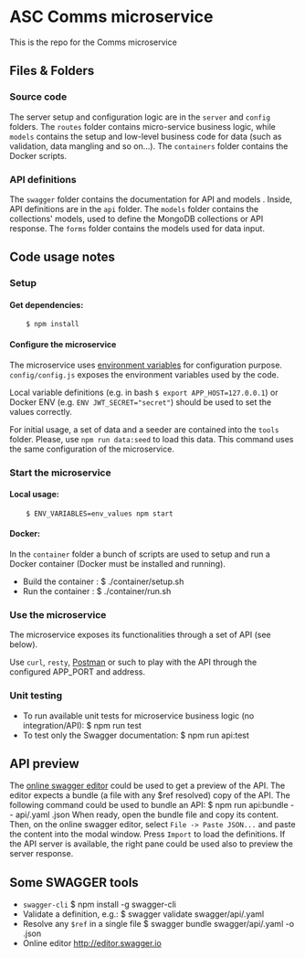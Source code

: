 # ASC Comms microservice

This is the repo for the Comms microservice

## Files & Folders

### Source code

The server setup and configuration logic are in the `server` and `config` folders. The `routes` folder contains micro-service business logic, while `models` contains the setup and low-level business code for data (such as validation, data mangling and so on...). The `containers` folder contains the Docker scripts.

### API definitions

The `swagger` folder contains the documentation for API and models . Inside, API definitions are in the `api` folder. The `models` folder contains the collections' models, used to define the MongoDB collections or API response.  The `forms` folder contains the models used for data input.

## Code usage notes

### Setup

#### Get dependencies:

        $ npm install

#### Configure the microservice
The microservice uses [environment variables](https://nodejs.org/api/process.html#process_process_env) for configuration purpose. `config/config.js` exposes the environment variables used by the code.

Local variable definitions (e.g. in  bash `$ export APP_HOST=127.0.0.1`) or Docker ENV (e.g. `ENV JWT_SECRET="secret"`) should be used to set the values correctly.

For initial usage, a set of data and a seeder are contained into the `tools` folder. Please, use `npm run data:seed` to load this data. This command uses the same configuration of the microservice.

### Start the microservice

#### Local usage:

        $ ENV_VARIABLES=env_values npm start

#### Docker:
In the `container` folder a bunch of scripts are used to setup and run a Docker container (Docker must be installed and running).

- Build the container :
        $ ./container/setup.sh
- Run the container :
        $ ./container/run.sh

### Use the microservice
The microservice exposes its functionalities through a set of API (see below).

Use `curl`, `resty`, [Postman](http://www.getpostman.com/) or such to play with the API through the configured APP_PORT and address.

### Unit testing

- To run available unit tests for microservice business logic (no integration/API):
        $ npm run test
- To test only the Swagger documentation:
        $ npm run api:test

## API preview
The [online swagger editor](http://editor.swagger.io) could be used to get a preview of the API. The editor expects a bundle (a file with any $ref resolved) copy of the API.
The following command could be used to bundle an API:
        $ npm run api:bundle -- api/<apiname>.yaml <bundlename>.json
When ready, open the bundle file and copy its content. Then, on the online swagger editor, select `File -> Paste JSON...` and paste the content into the modal window. Press `Import` to load the definitions. If the API server is available, the right pane could be used also to preview the server response.

## Some SWAGGER tools

- `swagger-cli`
        $ npm install -g swagger-cli
- Validate a definition, e.g.:
        $ swagger validate swagger/api/<apiname>.yaml
- Resolve any `$ref` in a single file
        $ swagger bundle swagger/api/<apiname>.yaml -o <bundlename>.json
- Online editor
        http://editor.swagger.io

